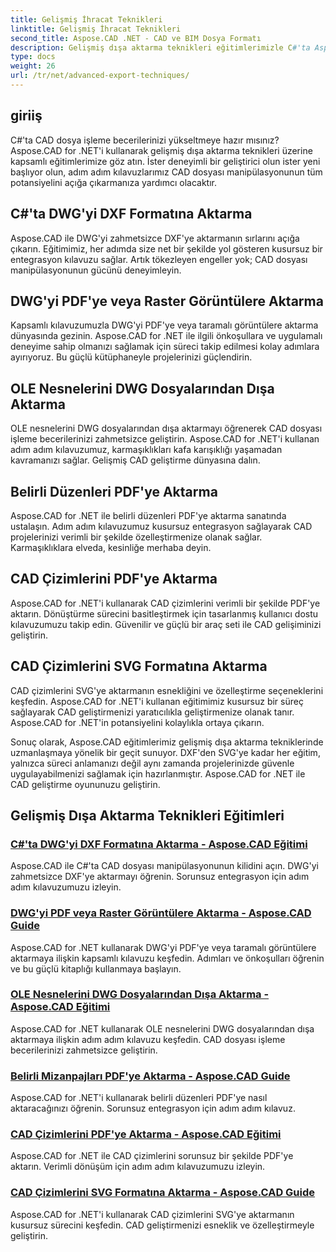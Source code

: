 ```yaml
---
title: Gelişmiş İhracat Teknikleri
linktitle: Gelişmiş İhracat Teknikleri
second_title: Aspose.CAD .NET - CAD ve BIM Dosya Formatı
description: Gelişmiş dışa aktarma teknikleri eğitimlerimizle C#'ta Aspose.CAD'in gücünü ortaya çıkarın. DWG'yi zahmetsizce DXF, PDF, raster görüntüler, OLE nesneleri ve daha fazlasına aktarın.
type: docs
weight: 26
url: /tr/net/advanced-export-techniques/
---
```


## giriiş

C#'ta CAD dosya işleme becerilerinizi yükseltmeye hazır mısınız? Aspose.CAD for .NET'i kullanarak gelişmiş dışa aktarma teknikleri üzerine kapsamlı eğitimlerimize göz atın. İster deneyimli bir geliştirici olun ister yeni başlıyor olun, adım adım kılavuzlarımız CAD dosyası manipülasyonunun tüm potansiyelini açığa çıkarmanıza yardımcı olacaktır.

## C#'ta DWG'yi DXF Formatına Aktarma

Aspose.CAD ile DWG'yi zahmetsizce DXF'ye aktarmanın sırlarını açığa çıkarın. Eğitimimiz, her adımda size net bir şekilde yol gösteren kusursuz bir entegrasyon kılavuzu sağlar. Artık tökezleyen engeller yok; CAD dosyası manipülasyonunun gücünü deneyimleyin.

## DWG'yi PDF'ye veya Raster Görüntülere Aktarma

Kapsamlı kılavuzumuzla DWG'yi PDF'ye veya taramalı görüntülere aktarma dünyasında gezinin. Aspose.CAD for .NET ile ilgili önkoşullara ve uygulamalı deneyime sahip olmanızı sağlamak için süreci takip edilmesi kolay adımlara ayırıyoruz. Bu güçlü kütüphaneyle projelerinizi güçlendirin.

## OLE Nesnelerini DWG Dosyalarından Dışa Aktarma

OLE nesnelerini DWG dosyalarından dışa aktarmayı öğrenerek CAD dosyası işleme becerilerinizi zahmetsizce geliştirin. Aspose.CAD for .NET'i kullanan adım adım kılavuzumuz, karmaşıklıkları kafa karışıklığı yaşamadan kavramanızı sağlar. Gelişmiş CAD geliştirme dünyasına dalın.

## Belirli Düzenleri PDF'ye Aktarma

Aspose.CAD for .NET ile belirli düzenleri PDF'ye aktarma sanatında ustalaşın. Adım adım kılavuzumuz kusursuz entegrasyon sağlayarak CAD projelerinizi verimli bir şekilde özelleştirmenize olanak sağlar. Karmaşıklıklara elveda, kesinliğe merhaba deyin.

## CAD Çizimlerini PDF'ye Aktarma

Aspose.CAD for .NET'i kullanarak CAD çizimlerini verimli bir şekilde PDF'ye aktarın. Dönüştürme sürecini basitleştirmek için tasarlanmış kullanıcı dostu kılavuzumuzu takip edin. Güvenilir ve güçlü bir araç seti ile CAD gelişiminizi geliştirin.

## CAD Çizimlerini SVG Formatına Aktarma

CAD çizimlerini SVG'ye aktarmanın esnekliğini ve özelleştirme seçeneklerini keşfedin. Aspose.CAD for .NET'i kullanan eğitimimiz kusursuz bir süreç sağlayarak CAD geliştirmenizi yaratıcılıkla geliştirmenize olanak tanır. Aspose.CAD for .NET'in potansiyelini kolaylıkla ortaya çıkarın.

Sonuç olarak, Aspose.CAD eğitimlerimiz gelişmiş dışa aktarma tekniklerinde uzmanlaşmaya yönelik bir geçit sunuyor. DXF'den SVG'ye kadar her eğitim, yalnızca süreci anlamanızı değil aynı zamanda projelerinizde güvenle uygulayabilmenizi sağlamak için hazırlanmıştır. Aspose.CAD for .NET ile CAD geliştirme oyununuzu geliştirin.
## Gelişmiş Dışa Aktarma Teknikleri Eğitimleri
### [C#'ta DWG'yi DXF Formatına Aktarma - Aspose.CAD Eğitimi](./exporting-dwg-to-dxf/)
Aspose.CAD ile C#'ta CAD dosyası manipülasyonunun kilidini açın. DWG'yi zahmetsizce DXF'ye aktarmayı öğrenin. Sorunsuz entegrasyon için adım adım kılavuzumuzu izleyin.
### [DWG'yi PDF veya Raster Görüntülere Aktarma - Aspose.CAD Guide](./exporting-dwg-to-pdf-or-raster-images/)
Aspose.CAD for .NET kullanarak DWG'yi PDF'ye veya taramalı görüntülere aktarmaya ilişkin kapsamlı kılavuzu keşfedin. Adımları ve önkoşulları öğrenin ve bu güçlü kitaplığı kullanmaya başlayın.
### [OLE Nesnelerini DWG Dosyalarından Dışa Aktarma - Aspose.CAD Eğitimi](./exporting-ole-objects-from-dwg/)
Aspose.CAD for .NET kullanarak OLE nesnelerini DWG dosyalarından dışa aktarmaya ilişkin adım adım kılavuzu keşfedin. CAD dosyası işleme becerilerinizi zahmetsizce geliştirin.
### [Belirli Mizanpajları PDF'ye Aktarma - Aspose.CAD Guide](./exporting-specific-layouts-to-pdf/)
Aspose.CAD for .NET'i kullanarak belirli düzenleri PDF'ye nasıl aktaracağınızı öğrenin. Sorunsuz entegrasyon için adım adım kılavuz.
### [CAD Çizimlerini PDF'ye Aktarma - Aspose.CAD Eğitimi](./exporting-cad-drawings-to-pdf/)
Aspose.CAD for .NET ile CAD çizimlerini sorunsuz bir şekilde PDF'ye aktarın. Verimli dönüşüm için adım adım kılavuzumuzu izleyin.
### [CAD Çizimlerini SVG Formatına Aktarma - Aspose.CAD Guide](./exporting-cad-drawings-to-svg/)
Aspose.CAD for .NET'i kullanarak CAD çizimlerini SVG'ye aktarmanın kusursuz sürecini keşfedin. CAD geliştirmenizi esneklik ve özelleştirmeyle geliştirin.